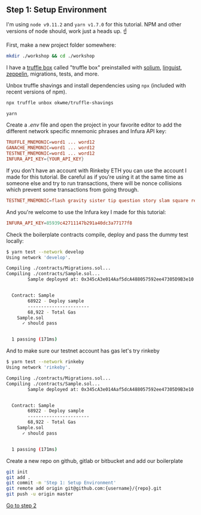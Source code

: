 ## Step 1: Setup Environment

I'm using `node v9.11.2` and `yarn v1.7.0` for this tutorial. NPM and other versions of node should, work just a heads up. ☝️

First, make a new project folder somewhere:

```bash
mkdir ./workshop && cd ./workshop
```

I have a [truffle box](https://kauri.io/article/2b10c835fe4d463f909915bd75597d6b/v1/truffle-101-development-tools-for-smart-contracts) called "truffle box" preinstalled with [solium](https://www.npmjs.com/package/solium), [linguist](https://github.com/github/linguist), [zeppelin](https://openzeppelin.org), migrations, tests, and more.

Unbox truffle shavings and install dependencies using `npx` (included with recent versions of npm).

```bash
npx truffle unbox okwme/truffle-shavings

yarn
```

Create a _.env_ file and open the project in your favorite editor to add the different network specific mnemonic phrases and Infura API key:

```conf
TRUFFLE_MNEMONIC=word1 ... word12
GANACHE_MNEMONIC=word1 ... word12
TESTNET_MNEMONIC=word1 ... word12
INFURA_API_KEY={YOUR_API_KEY}
```

If you don't have an account with Rinkeby ETH you can use the account I made for this tutorial. Be careful as if you're using it at the same time as someone else and try to run transactions, there will be nonce collisions which prevent some transactions from going through.

```conf
TESTNET_MNEMONIC=flash gravity sister tip question story slam square resemble intact require voyage
```

And you're welcome to use the Infura key I made for this tutorial:

```conf
INFURA_API_KEY=85939c42711147b291a40dc3a77177f8
```

Check the boilerplate contracts compile, deploy and pass the dummy test locally:

```bash
$ yarn test --network develop
Using network 'develop'.

Compiling ./contracts/Migrations.sol...
Compiling ./contracts/Sample.sol...
        Sample deployed at: 0x345cA3e014Aaf5dcA488057592ee47305D9B3e10


  Contract: Sample
        68922 - Deploy sample
        -----------------------
        68,922 - Total Gas
    Sample.sol
      ✓ should pass


  1 passing (171ms)
```

And to make sure our testnet account has gas let's try rinkeby

```bash
$ yarn test --network rinkeby
Using network 'rinkeby'.

Compiling ./contracts/Migrations.sol...
Compiling ./contracts/Sample.sol...
        Sample deployed at: 0x345cA3e014Aaf5dcA488057592ee47305D9B3e10


  Contract: Sample
        68922 - Deploy sample
        -----------------------
        68,922 - Total Gas
    Sample.sol
      ✓ should pass


  1 passing (171ms)
```

<!-- TODO: Is this needed? -->

Create a new repo on github, gitlab or bitbucket and add our boilerplate

```bash
git init
git add .
git commit -m 'Step 1: Setup Environment'
git remote add origin git@github.com:{username}/{repo}.git
git push -u origin master
```

[Go to step 2](1-2.md)
